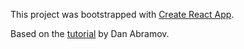 This project was bootstrapped with [Create React App](https://github.com/facebookincubator/create-react-app).

Based on the [tutorial](https://egghead.io/courses/getting-started-with-redux) by Dan Abramov.